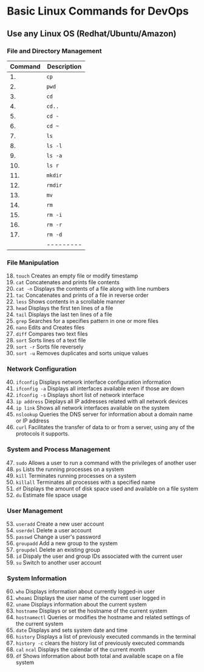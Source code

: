 # Basic Linux Commands for DevOps

## Use any Linux OS (Redhat/Ubuntu/Amazon)

### File and Directory Management

| Command | Description |
|---------| ------------|
1. | `cp` | Copies files and directories |
2. | `pwd` | Prints the current working directory |
3. | `cd` | Changes current directory |
4. |`cd..` | Changes to the parent directory |
5. | `cd -` | Changes to previous directory |
6. | `cd ~` | Changes to home directory |
7. | `ls` | Lists contents of the current directory |
8. | `ls -l` | Lists the files and directories in the current working directory in long format |
9. | `ls -a` | List all files and directories including the hidden ones |
10. | `ls r` | Lists files and directories in reverse |
11. | `mkdir` | Creates a new directory |
12. | `rmdir` | Removes an empty directory |
13. | `mv` | Moves or renames a file or directory |
14. | `rm ` | Removes a file or directory |
15. | `rm -i` | Prompts system confirmation before deleting |
16. | `rm -r` | Deletes a file or directory recursively |
17. | `rm -d` | Delete empty directories |
    |---------|--------------------------|
    
### File Manipulation

18. `touch` Creates an empty file or modify timestamp
19. `cat` Concatenates and prints file contents
20. `cat -n` Displays the contents of a file along with line numbers
21. `tac` Concatenates and prints of a file in reverse order
22. `less` Shows contents in a scrollable manner
23. `head` Displays the first ten lines of a file
24. `tail` Displays the last ten lines of a file
25. `grep` Searches for a specifies pattern in one or more files
26. `nano` Edits and Creates files
27. `diff` Compares two text files
28. `sort` Sorts lines of a text file
29. `sort -r` Sorts file reversely
30. `sort -u` Removes duplicates and sorts unique values

### Network Configuration

40. `ifconfig` Displays network interface configuration information
41. `ifconfig -a` Displays all interfaces available even if those are down
42. `ifconfig -s` Displays short list of network interface
43. `ip address` Dieplays all IP addresses related with all network devices
44. `ip link` Shows all network interfaces available on the system
45. `nslookup` Queries the DNS server for information about a domain name or IP address
46. `curl` Facilitates the transfer of data to or from a server, using any of the protocols it supports.

### System and Process Management

47. `sudo` Allows a user to run a command with the privileges of another user
48. `ps` Lists the running processes on a system
49. `kill` Terminates running processes on a system
50. `killall` Terminates all processes with a specified name
51. `df` Displays the amount of disk space used and available on a file system
52. `du` Estimate file space usage

### User Management

53. `useradd` Create a new user account
54. `userdel` Delete a user account
55. `passwd` Change a user's password
56. `groupadd` Add a new group to the system
57. `groupdel` Delete an existing group
58. `id` Dispaly the user and group IDs associated with the current user
59. `su` Switch to another user account

### System Information

60. `who` Displays information about currently logged-in user
61. `whoami` Displays the user name of the current user logged in
62. `uname` Displays information about the current system
63. `hostname` Displays or set the hostname of the current system
64. `hostnamectl` Queries or modifies the hostname and related settings of the current system
65. `date` Displays and sets system date and time
66. `history` Displays a list of previously executed commands in the terminal
67. `history -c` clears the history list of previously executed commands
68. `cal` `ncal` Displays the calendar of the current month
69. `df` Shows information about both total and available scape on a file system  
